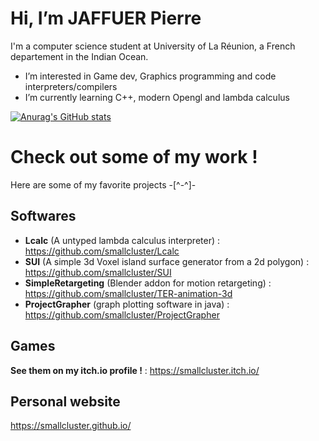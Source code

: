 # Hi, I’m JAFFUER Pierre

I'm a computer science student at University of La Réunion, a French departement in the Indian Ocean.
- I’m interested in Game dev, Graphics programming and code interpreters/compilers
- I’m currently learning C++, modern Opengl and lambda calculus

[![Anurag's GitHub stats](https://github-readme-stats.vercel.app/api?username=smallcluster&theme=codeSTACKr)](https://github.com/anuraghazra/github-readme-stats)

# Check out some of my work !

Here are some of my favorite projects -[^-^]-

## Softwares

- **Lcalc** (A untyped lambda calculus interpreter) : https://github.com/smallcluster/Lcalc
- **SUI** (A simple 3d Voxel island surface generator from a 2d polygon) : https://github.com/smallcluster/SUI
- **SimpleRetargeting** (Blender addon for motion retargeting) : https://github.com/smallcluster/TER-animation-3d
- **ProjectGrapher** (graph plotting software in java) : https://github.com/smallcluster/ProjectGrapher

## Games

**See them on my itch.io profile !** : https://smallcluster.itch.io/

## Personal website

https://smallcluster.github.io/


